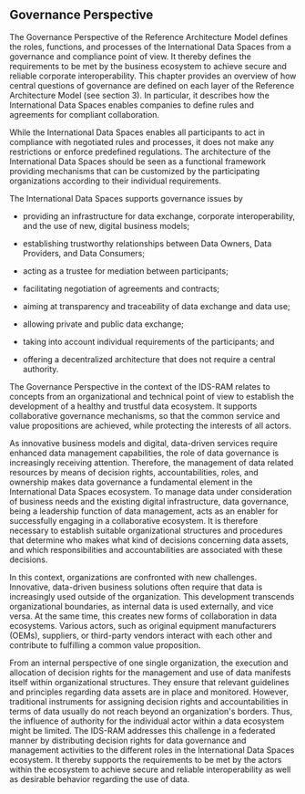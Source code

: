 ## Governance Perspective ##

The Governance Perspective of the Reference Architecture Model defines
the roles, functions, and processes of the International Data Spaces
from a governance and compliance point of view. It thereby defines the
requirements to be met by the business ecosystem to achieve secure and
reliable corporate interoperability. This chapter provides an overview
of how central questions of governance are defined on each layer of the
Reference Architecture Model (see section 3). In particular, it
describes how the International Data Spaces enables companies to define
rules and agreements for compliant collaboration.

While the International Data Spaces enables all participants to act in
compliance with negotiated rules and processes, it does not make any
restrictions or enforce predefined regulations. The architecture of the
International Data Spaces should be seen as a functional framework
providing mechanisms that can be customized by the participating
organizations according to their individual requirements.

The International Data Spaces supports governance issues by

- providing an infrastructure for data exchange, corporate
    interoperability, and the use of new, digital business models;

- establishing trustworthy relationships between Data Owners, Data
    Providers, and Data Consumers;

- acting as a trustee for mediation between participants;

- facilitating negotiation of agreements and contracts;

- aiming at transparency and traceability of data exchange and data
    use;

- allowing private and public data exchange;

- taking into account individual requirements of the participants; and

- offering a decentralized architecture that does not require a
    central authority.

The Governance Perspective in the context of the IDS-RAM relates to
concepts from an organizational and technical point of view to establish
the development of a healthy and trustful data ecosystem. It supports
collaborative governance mechanisms, so that the common service and
value propositions are achieved, while protecting the interests of all
actors.

As innovative business models and digital, data-driven services require
enhanced data management capabilities, the role of data governance is
increasingly receiving attention. Therefore, the management of data
related resources by means of decision rights, accountabilities, roles,
and ownership makes data governance a fundamental element in the
International Data Spaces ecosystem. To manage data under consideration
of business needs and the existing digital infrastructure, data
governance, being a leadership function of data management, acts as an
enabler for successfully engaging in a collaborative ecosystem. It is
therefore necessary to establish suitable organizational structures and
procedures that determine who makes what kind of decisions concerning
data assets, and which responsibilities and accountabilities are
associated with these decisions.

In this context, organizations are confronted with new challenges.
Innovative, data-driven business solutions often require that data is
increasingly used outside of the organization. This development
transcends organizational boundaries, as internal data is used
externally, and vice versa. At the same time, this creates new forms of
collaboration in data ecosystems. Various actors, such as original
equipment manufacturers (OEMs), suppliers, or third-party vendors
interact with each other and contribute to fulfilling a common value
proposition.

From an internal perspective of one single organization, the execution
and allocation of decision rights for the management and use of data
manifests itself within organizational structures. They ensure that
relevant guidelines and principles regarding data assets are in place
and monitored. However, traditional instruments for assigning decision
rights and accountabilities in terms of data usually do not reach beyond
an organization's borders. Thus, the influence of authority for the
individual actor within a data ecosystem might be limited. The IDS-RAM
addresses this challenge in a federated manner by distributing decision
rights for data governance and management activities to the different
roles in the International Data Spaces ecosystem. It thereby supports
the requirements to be met by the actors within the ecosystem to achieve
secure and reliable interoperability as well as desirable behavior
regarding the use of data.
